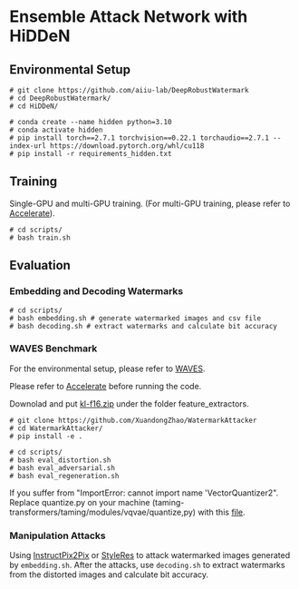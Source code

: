 # Ensemble Attack Network with HiDDeN

## Environmental Setup
```
# git clone https://github.com/aiiu-lab/DeepRobustWatermark
# cd DeepRobustWatermark/
# cd HiDDeN/
```
```
# conda create --name hidden python=3.10
# conda activate hidden
# pip install torch==2.7.1 torchvision==0.22.1 torchaudio==2.7.1 --index-url https://download.pytorch.org/whl/cu118
# pip install -r requirements_hidden.txt
```

## Training
Single-GPU and multi-GPU training. (For multi-GPU training, please refer to [Accelerate](https://huggingface.co/docs/accelerate/basic_tutorials/notebook)).
```
# cd scripts/
# bash train.sh
```

## Evaluation
### Embedding and Decoding Watermarks
```
# cd scripts/
# bash embedding.sh # generate watermarked images and csv file
# bash decoding.sh # extract watermarks and calculate bit accuracy
```
### WAVES Benchmark
For the environmental setup, please refer to [WAVES](https://github.com/umd-huang-lab/WAVES).

Please refer to [Accelerate](https://huggingface.co/docs/accelerate/package_reference/cli) before running the code.

Downolad and put [kl-f16.zip](https://github.com/Jason-user/ensemble_stegastamp/releases/tag/kl-f16) under the folder feature_extractors.

```
# git clone https://github.com/XuandongZhao/WatermarkAttacker
# cd WatermarkAttacker/
# pip install -e .
```
```
# cd scripts/
# bash eval_distortion.sh
# bash eval_adversarial.sh
# bash eval_regeneration.sh
```
If you suffer from "ImportError: cannot import name 'VectorQuantizer2". Replace quantize.py on your machine (taming-transformers/taming/modules/vqvae/quantize,py) with this [file](https://github.com/CompVis/taming-transformers/blob/master/taming/modules/vqvae/quantize.py).

### Manipulation Attacks
Using [InstructPix2Pix](https://github.com/timothybrooks/instruct-pix2pix) or [StyleRes](https://github.com/hamzapehlivan/StyleRes) to attack watermarked images generated by ```embedding.sh```. After the attacks, use ```decoding.sh``` to extract watermarks from the distorted images and calculate bit accuracy.